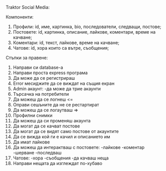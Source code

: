 Traktor Social Media:

Компоненти:
1. Профили: id, име, картинка, bio, последователи, следващи, постове;
2. Постовете: id, картинка, описание, лайкове, коментари, време на качване;
3. Коментари: id, текст, лайкове, време на качване;
4. Чатове: id, хора които са вътре, съобщения;

Стъпки за правене:
1. Направи си database-a
2. Направи проста express програма
3. Да може да се регистрираш
4. Error месиджите да се виждат на същия екран
5. Admin акаунт:
    -да може да трие акаунти
6. Tърсачка на потребители
7. Да можеш да се логнеш <=
8. Оправи сешъните да не се рестартират
9. Да можеш да се логаутваш =>
10. Профилни снимки
11. Да можеш да си променяш акаунта
12. Да могат да се качват постове
13. Да могат да се видят само постове от акаунтите
14. Да се вижда кой ги е качил и описанието им
15. Да имат лайкове
16. Да можеш да интерактваш с постовете:
    -лайкове
    -коментар
    -шерване
    -последваш
17. Чатове:
    -хора
    -съобщения
    -да качваш неща
18. Направи нещата да изглеждат по-хубаво